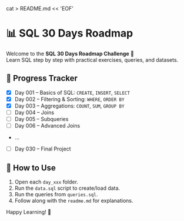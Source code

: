 cat > README.md << 'EOF'
# 📊 SQL 30 Days Roadmap  

Welcome to the **SQL 30 Days Roadmap Challenge** 🚀  
Learn SQL step by step with practical exercises, queries, and datasets.  

## 📅 Progress Tracker
- [x] Day 001 – Basics of SQL: `CREATE`, `INSERT`, `SELECT`
- [x] Day 002 – Filtering & Sorting: `WHERE`, `ORDER BY`
- [x] Day 003 – Aggregations: `COUNT`, `SUM`, `GROUP BY`
- [ ] Day 004 – Joins
- [ ] Day 005 – Subqueries
- [ ] Day 006 – Advanced Joins
- ...
- [ ] Day 030 – Final Project  

## 🚀 How to Use
1. Open each `day_xxx` folder.
2. Run the `data.sql` script to create/load data.
3. Run the queries from `queries.sql`.
4. Follow along with the `readme.md` for explanations.

Happy Learning! 🎉

